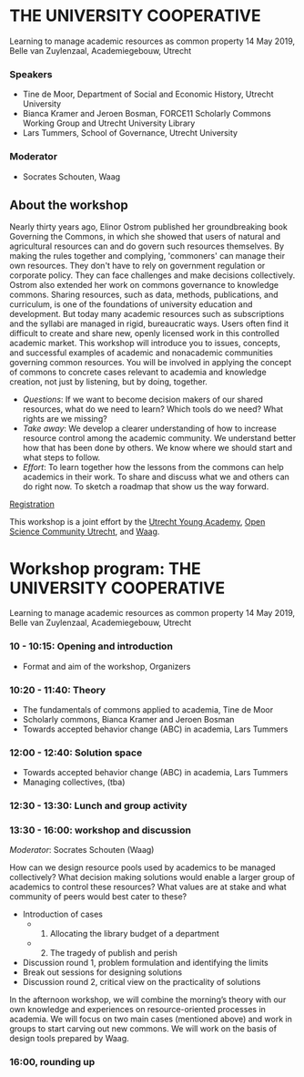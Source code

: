 # THE UNIVERSITY COOPERATIVE
Learning to manage academic resources as common property
14 May 2019, Belle van Zuylenzaal, Academiegebouw, Utrecht
### Speakers
* Tine de Moor, Department of Social and Economic History, Utrecht University  
* Bianca Kramer and Jeroen Bosman, FORCE11 Scholarly Commons Working Group and Utrecht  University Library  
* Lars Tummers, School of Governance, Utrecht University  


### Moderator
* Socrates Schouten, Waag

## About the workshop

Nearly thirty years ago, Elinor Ostrom published her groundbreaking book Governing the Commons, in which she showed that users of natural and agricultural resources can and do govern such resources themselves. By making the rules together and complying, 'commoners' can manage their own resources. They don't have to rely on government regulation or corporate policy. They can face challenges and make decisions collectively. Ostrom also extended her work on commons governance to knowledge commons.
Sharing resources, such as data, methods, publications, and curriculum, is one of the foundations of university education and development. But today many academic resources such as subscriptions and the syllabi are managed in rigid, bureaucratic ways. Users often find it difficult to create and share new, openly licensed work in this controlled academic market.
This workshop will introduce you to issues, concepts, and successful examples of academic and nonacademic communities governing common resources. You will be involved in applying the concept of commons to concrete cases relevant to academia and knowledge creation, not just by listening, but by doing, together. 


* _Questions_: If we want to become decision makers of our shared resources, what do we need to learn? Which tools do we need? What rights are we missing?  
* _Take away_: We develop a clearer understanding of how to increase resource control among the academic community. We understand better how that has been done by others. We know where we should start and what steps to follow.  
* _Effort_: To learn together how the lessons from the commons can help academics in their work. To share and discuss what we and others can do right now. To sketch a roadmap that show us the way forward. 


[Registration](https://www.formdesk.com/universiteitutrecht/commons)


This workshop is a joint effort by the [Utrecht Young Academy](https://www.uu.nl/en/research/utrecht-young-academy), [Open Science Community Utrecht](https://openscience-utrecht.com/), and [Waag](https://waag.org/en/home).



# Workshop program: THE UNIVERSITY COOPERATIVE

Learning to manage academic resources as common property
14 May 2019, Belle van Zuylenzaal, Academiegebouw, Utrecht

### 10 - 10:15: Opening and introduction
* Format and aim of the workshop, Organizers

### 10:20 - 11:40: Theory
* The fundamentals of commons applied to academia, Tine de Moor
* Scholarly commons, Bianca Kramer and Jeroen Bosman
* Towards accepted behavior change (ABC) in academia, Lars Tummers

### 12:00 - 12:40: Solution space
* Towards accepted behavior change (ABC) in academia, Lars Tummers
* Managing collectives, (tba)

### 12:30 - 13:30: Lunch and group activity

### 13:30 - 16:00: workshop and discussion
_Moderator_: Socrates Schouten (Waag)

How can we design resource pools used by academics to be managed collectively? What decision making solutions would enable a larger group of academics to control these resources? What values are at stake and what community of peers would best cater to these?

* Introduction of cases
   * 1. Allocating the library budget of a department
   * 2. The tragedy of publish and perish
* Discussion round 1, problem formulation and identifying the limits
* Break out sessions for designing solutions
* Discussion round 2, critical view on the practicality of solutions

In the afternoon workshop, we will combine the morning’s theory with our own knowledge and experiences on resource-oriented processes in academia. We will focus on two main cases (mentioned above) and work in groups to start carving out new commons. We will work on the basis of design tools prepared by Waag.

### 16:00, rounding up

